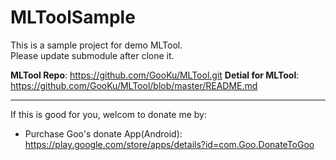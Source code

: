 # MLToolSample
This is a sample project for demo MLTool.  
Please update submodule after clone it.

**MLTool Repo**: https://github.com/GooKu/MLTool.git
**Detial for MLTool**: https://github.com/GooKu/MLTool/blob/master/README.md  

***
If this is good for you, welcom to donate me by:
* Purchase Goo's donate App(Android): https://play.google.com/store/apps/details?id=com.Goo.DonateToGoo
